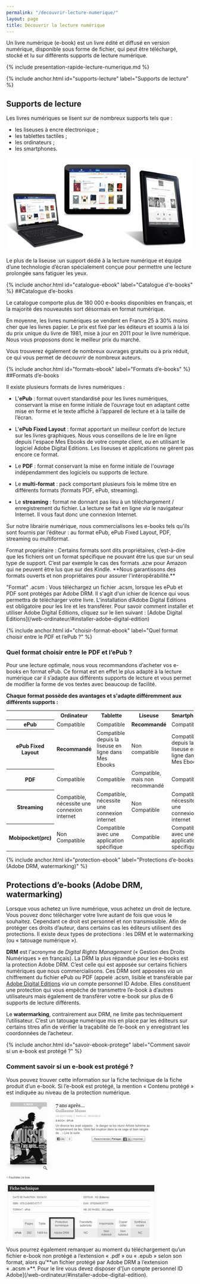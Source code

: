 ```yaml
---
permalink: "/decouvrir-lecture-numerique/"
layout: page
title: Découvrir la lecture numérique
---
```


Un livre numérique (e-book) est un livre édité et diffusé en version numérique, disponible sous forme de fichier, qui peut être téléchargé, stocké et lu sur différents supports de lecture numérique.

{% include presentation-rapide-lecture-numerique.md %}

{% include anchor.html id="supports-lecture" label="Supports de lecture" %}
## Supports de lecture

Les livres numériques se lisent sur de nombreux supports tels que : 
- les liseuses à encre électronique ;
- les tablettes tactiles ;
- les ordinateurs ;
- les smartphones.

![Lecture sur tous supports](/images/decouvrir-lecture-numerique-1.jpg)

<p class="protip"><span class="title">Le plus de la liseuse :</span>un support dédié à la lecture numérique et équipé d’une technologie d’écran spécialement conçue pour permettre une lecture prolongée sans fatiguer les yeux.</p>

{% include anchor.html id="catalogue-ebook" label="Catalogue d'e-books" %}
##Catalogue d’e-books

Le catalogue comporte plus de 180 000 e-books disponibles en français, et la majorité des nouveautés sort désormais en format numérique.

En moyenne, les livres numériques se vendent en France 25 à 30% moins cher que les livres papier. Le prix est fixé par les éditeurs et soumis à la loi du prix unique du livre de 1981, mise à jour en 2011 pour le livre numérique. Nous vous proposons donc le meilleur prix du marché.

Vous trouverez également de nombreux ouvrages gratuits ou à prix réduit, ce qui vous permet de découvrir de nombreux auteurs.

{% include anchor.html id="formats-ebook" label="Formats d’e-books" %}
##Formats d’e-books

Il existe plusieurs formats de livres numériques :

- L'**ePub** : format ouvert standardisé pour les livres numériques, conservant la mise en forme initiale de l’ouvrage tout en adaptant cette mise en forme et le texte affiché à l’appareil de lecture et à la taille de l’écran.

- L'**ePub Fixed Layout** : format apportant un meilleur confort de lecture sur les livres graphiques. Nous vous conseillons de le lire en ligne depuis l'espace Mes Ebooks de votre compte client, ou en utilisant le logiciel Adobe Digital Editions. Les liseuses et applications ne gèrent pas encore ce format.

- Le **PDF** : format conservant la mise en forme initiale de l'ouvrage indépendamment des logiciels ou supports de lecture.

- Le **multi-format** : pack comportant plusieurs fois le même titre en différents formats (formats PDF, ePub, streaming).

- Le **streaming** : format ne donnant pas lieu à un téléchargement / enregistrement du fichier. La lecture se fait en ligne *via* le navigateur Internet. Il vous faut donc une connexion Internet.

Sur notre librairie numérique, nous commercialisons les e-books tels qu'ils sont fournis par l’éditeur : au format ePub, ePub Fixed Layout, PDF, streaming ou multiformat.

<p class="warningtip"><span class="title">Format propriétaire : </span>Certains formats sont dits propriétaires, c’est-à-dire que les fichiers ont un format spécifique ne pouvant être lus que sur un seul type de support. C’est par exemple le cas des formats .azw pour Amazon qui ne peuvent être lus que sur des Kindle. **Nous garantissons des formats ouverts et non propriétaires pour assurer l'intéropérabilité.**
</p>

<p class="warningtip"><span class="title">"Format" .acsm : </span>Vous téléchargez un fichier .acsm, lorsque les ePub et PDF sont protégés par Adobe DRM. Il s'agit d'un ichier de licence qui vous permettra de télécharger votre livre. L’installation d’Adobe Digital Editions est obligatoire pour les lire et les transférer. Pour savoir comment installer et utiliser Adobe Digital Editions, cliquez sur le lien suivant : [Adobe Digital Editions](/web-ordinateur/#installer-adobe-digital-edition)
</p>

{% include anchor.html id="choisir-format-ebook" label="Quel format choisir entre le PDF et l’ePub ?" %}
### Quel format choisir entre le PDF et l’ePub ?

Pour une lecture optimale, nous vous recommandons d’acheter vos e-books en format ePub. Ce format est en effet le plus adapté à la lecture numérique car il s’adapte aux différents supports de lecture et vous permet de modifier la forme de vos textes avec beaucoup de facilité.

**Chaque format possède des avantages et s'adapte différemment aux différents supports :**

<table class="table table-bordered">
    <tr>
        <th></th>
        <th scope="col">Ordinateur</th>
        <th scope="col">Tablette</th>
        <th scope="col">Liseuse</th>
        <th scope="col">Smartphone</th>
    </tr>
    <tr>
        <th scope="row">ePub</th>
        <td class="success">Compatible</td>
        <td class="success">Compatible</td>
        <td class="success"><strong>Recommandé</strong></td>
        <td class="success">Compatible</td>
    </tr>
    <tr>
         <th scope="row">ePub Fixed Layout</th>
         <td class="success"><strong>Recommandé</strong></td>
         <td class="warning">Compatible depuis la liseuse en ligne dans Mes Ebooks</td>
         <td class="danger">Non compatible</td>
         <td class="warning">Compatible depuis la liseuse en ligne dans Mes Ebooks</td>
    </tr>
    <tr>
        <th scope="row">PDF</th>
        <td class="success">Compatible</td>
        <td class="success">Compatible</td>
        <td class="warning">Compatible, mais non recommandé</td>
        <td class="success">Compatible</td>
    </tr>
    <tr>
        <th scope="row">Streaming</th>
        <td class="warning">Compatible, nécessite une connexion internet</td>
        <td class="warning">Compatible, nécessite une connexion internet</td>
        <td class="danger">Non Compatible</td>
        <td class="warning">Compatible, nécessite une connexion internet</td>
    </tr>
    <tr>
        <th scope="row">Mobipocket(prc)</th>
        <td class="danger">Non Compatible</td>
        <td class="warning">Compatible avec une application spécifique</td>
        <td class="success">Compatible</td>
        <td class="warning">Compatible avec une application spécifique</td>
    </tr>
</table>

{% include anchor.html id="protection-ebook" label="Protections d’e-books (Adobe DRM, watermarking)" %}
## Protections d’e-books (Adobe DRM, watermarking)

Lorsque vous achetez un livre numérique, vous achetez un droit de lecture. Vous pouvez donc télécharger votre livre autant de fois que vous le souhaitez. Cependant ce droit est personnel et non transmissible.
Afin de protéger ces droits d’auteur, dans certains cas les éditeurs utilisent des protections.
Il existe deux types de protections : les DRM et le watermarking (ou « tatouage numérique »).

**DRM** est l'acronyme de *Digital Rights Management* (« Gestion des Droits Numériques » en français). La DRM la plus répandue pour les e-books est la protection Adobe DRM. C’est celle qui est apposée sur certains fichiers numériques que nous commercialisons. Ces DRM sont apposées *via* un chiffrement du fichier ePub ou PDF (appelé .acsm, lisible et transférable par [Adobe Digital Editions](web-ordinateur/#installer-adobe-digital-edition) *via* un compte personnel ID Adobe. Elles constituent une protection qui vous empêche de transmettre l’e-book à d’autres utilisateurs mais également de transférer votre e-book sur plus de 6 supports de lecture différents.

Le **watermarking**, contrairement aux DRM, ne limite pas techniquement l’utilisateur. C’est un tatouage numérique mis en place par les éditeurs sur certains titres afin de vérifier la traçabilité de l’e-book en y enregistrant les coordonnées de l’acheteur.

{% include anchor.html id="savoir-ebook-protege" label="Comment savoir si un e-book est protégé ?" %}
### Comment savoir si un e-book est protégé ?
Vous pouvez trouver cette information sur la fiche technique de la fiche produit d’un e-book. Si l’e-book est protégé, la mention « Contenu protégé » est indiquée au niveau de la protection numérique.

![Fiche technique : protection](/images/decouvrir-lecture-numerique-2.jpg)

<p class="warningtip">Vous pourrez également remarquer au moment du téléchargement qu’un fichier e-book non protégé a l’extension « .pdf » ou « .epub » selon son format, alors qu’**un fichier protégé par Adobe DRM a l’extension « .acsm »**. Pour le lire vous devez disposer d'[un compte personnel ID Adobe](/web-ordinateur/#installer-adobe-digital-edition).</p>
